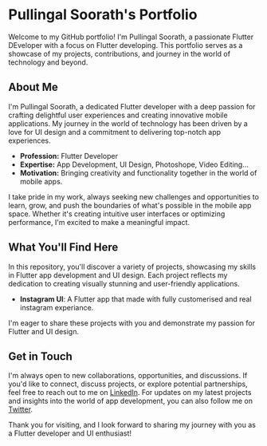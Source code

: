# Pullingal Soorath's Portfolio

Welcome to my GitHub portfolio! I'm Pullingal Soorath, a passionate Flutter DEveloper with a focus on Flutter developing. This portfolio serves as a showcase of my projects, contributions, and journey in the world of technology and beyond.

## About Me

I'm Pullingal Soorath, a dedicated Flutter developer with a deep passion for crafting delightful user experiences and creating innovative mobile applications. My journey in the world of technology has been driven by a love for UI design and a commitment to delivering top-notch app experiences.

- **Profession:** Flutter Developer
- **Expertise:** App Development, UI Design, Photoshope, Video Editing...
- **Motivation:** Bringing creativity and functionality together in the world of mobile apps.

I take pride in my work, always seeking new challenges and opportunities to learn, grow, and push the boundaries of what's possible in the mobile app space. Whether it's creating intuitive user interfaces or optimizing performance, I'm excited to make a meaningful impact.

## What You'll Find Here

In this repository, you'll discover a variety of projects, showcasing my skills in Flutter app development and UI design. Each project reflects my dedication to creating visually stunning and user-friendly applications.

- **Instagram UI**: A Flutter app that made with fully customerised and real instagram experiance.

I'm eager to share these projects with you and demonstrate my passion for Flutter and UI design.

## Get in Touch

I'm always open to new collaborations, opportunities, and discussions. If you'd like to connect, discuss projects, or explore potential partnerships, feel free to reach out to me on [LinkedIn]([(https://www.linkedin.com/in/pullingal-soorath)]). For updates on my latest projects and insights into the world of app development, you can also follow me on [Twitter](Loading...).

Thank you for visiting, and I look forward to sharing my journey with you as a Flutter developer and UI enthusiast!
